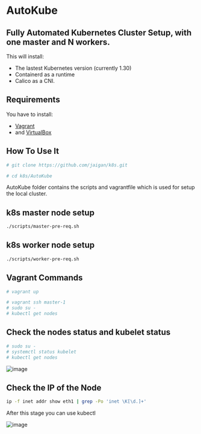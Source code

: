# AutoKube

## Fully Automated Kubernetes Cluster Setup, with one master and N workers.

This will install:

- The lastest Kubernetes version (currently 1.30)
- Containerd as a runtime
- Calico as a CNI.

## Requirements

You have to install:
- [Vagrant](https://www.vagrantup.com/) 
- and [VirtualBox](https://www.virtualbox.org/)

## How To Use It

```bash
# git clone https://github.com/jaigan/k8s.git
```

```bash
# cd k8s/AutoKube
```

AutoKube folder contains the scripts and vagrantfile which is used for setup the local cluster.  

## k8s master node setup 

```bash
./scripts/master-pre-req.sh
```

## k8s worker node setup 
```bash
./scripts/worker-pre-req.sh 
```
## Vagrant Commands

```bash
# vagrant up
```
```bash
# vagrant ssh master-1
# sudo su -
# kubectl get nodes
```

## Check the nodes status and kubelet status
```bash
# sudo su -
# systemctl status kubelet
# kubectl get nodes
```
![image](https://github.com/user-attachments/assets/9039a6d8-dbde-4010-b24f-18564f1d7353)

## Check the IP of the Node

```bash
ip -f inet addr show eth1 | grep -Po 'inet \K[\d.]+'
```
After this stage you can use kubectl

![image](https://github.com/user-attachments/assets/af1a9dab-92e5-40b0-b226-47a332a481db)






